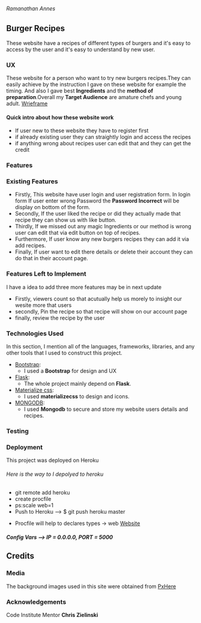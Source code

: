 ###### Ramanathan Annes 
## Burger Recipes
These website have a recipes of different types of burgers and it's easy to access by the user and it's easy to understand by new user.

### UX
These website for a person who want to try new burgers recipes.They can easily achieve by the instruction I gave on these website for example the timing.
And also I gave best **Ingredients** and the **method of preparation**.Overall my **Target Audience** are amature chefs and young adult.
[Wrieframe](https://www.lucidchart.com/invitations/accept/a82d7d7a-2498-4d61-b1f5-f6fac3c6be33)

#### Quick intro about how these website work
 - If user new to these website they have to register first 
 - if already existing user they can straightly login and access the recipes
 - if anything wrong about recipes user can edit that and they can get the credit

### Features 
### Existing Features
  - Firstly, This website have user login and user registration form. In login form If user enter wrong Password the **Password Incorrect** will be display on bottom of the form.
  - Secondly, If the user liked the recipe or did they actually made that recipe they can show us with like button.
  - Thirdly, If we missed out any magic Ingredients or our method is wrong user can edit that via edit button on top of recipes.
  - Furthermore, If user know any new burgers recipes they can add it via add recipes.
  - Finally, If user want to edit there details or delete their account they can do that in their account page.

### Features Left to Implement
I have a idea to add three more features may be in next update
 - Firstly, viewers count so that acutually help us morely to insight our wesite more that users
 - secondly, Pin the recipe so that recipe will show on our account page 
 - finally, review the recipe by the user

### Technologies Used 
In this section, I  mention all of the languages, frameworks, libraries, and any other tools that I used to construct this project.
  - [Bootstrap](https://getbootstrap.com/docs/4.0/getting-started/introduction/): 
       * I used a **Bootstrap** for design and UX
  - [Flask](http://flask.pocoo.org/docs/1.0/): 
     * The whole project mainly depend on **Flask**.
  - [Materialize css](https://materializecss.com/):
      * I used **materializecss** to design and icons. 
  - [MONGODB](https://mlab.com/):
      * I used **Mongodb** to secure and store my website users details and recipes.

### Testing 


### Deployment 
This project was deployed on Heroku 
###### Here is the way to I depolyed to heroku 
 - git remote add heroku 
 - create procfile 
 - ps:scale web=1
 - Push to Heroku --> $ git push heroku master
 
* Procfile will help to declares types -> web
 [Website](https://get-recipes.herokuapp.com/)

##### Config Vars --> IP = 0.0.0.0, PORT = 5000

## Credits
### Media 
The background images used in this site were obtained from [PxHere](https://pxhere.com/)

### Acknowledgements
Code Institute Mentor **Chris Zielinski** 


